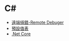 # C\#

* [遠端偵錯-Remote Debuger](remote-debug.md)
* [預設值表](defaultvalue.md)
* [.Net Core](dotnetCore.md)

